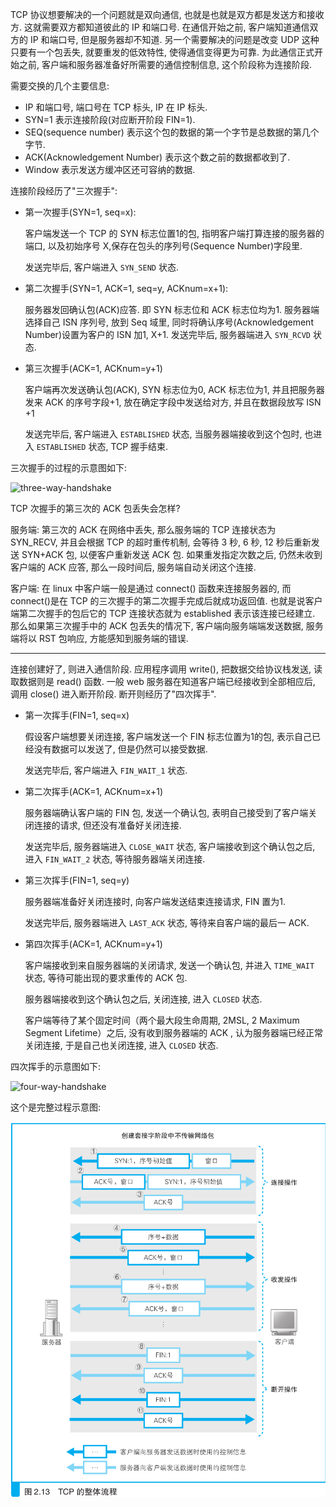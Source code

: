 TCP 协议想要解决的一个问题就是双向通信, 也就是也就是双方都是发送方和接收方. 这就需要双方都知道彼此的 IP 和端口号. 在通信开始之前, 客户端知道通信双方的 IP 和端口号, 但是服务器却不知道. 另一个需要解决的问题是改变 UDP 这种只要有一个包丢失, 就要重发的低效特性, 使得通信变得更为可靠. 为此通信正式开始之前, 客户端和服务器准备好所需要的通信控制信息, 这个阶段称为连接阶段.

需要交换的几个主要信息:

- IP 和端口号, 端口号在 TCP 标头, IP 在 IP 标头.
- SYN=1 表示连接阶段(对应断开阶段 FIN=1).
- SEQ(sequence number) 表示这个包的数据的第一个字节是总数据的第几个字节.
- ACK(Acknowledgement Number) 表示这个数之前的数据都收到了.
- Window 表示发送方缓冲区还可容纳的数据.

连接阶段经历了"三次握手":

* 第一次握手(SYN=1, seq=x):

   客户端发送一个 TCP 的 SYN 标志位置1的包, 指明客户端打算连接的服务器的端口, 以及初始序号 X,保存在包头的序列号(Sequence Number)字段里.

   发送完毕后, 客户端进入 `SYN_SEND` 状态.

* 第二次握手(SYN=1, ACK=1, seq=y, ACKnum=x+1):

   服务器发回确认包(ACK)应答. 即 SYN 标志位和 ACK 标志位均为1. 服务器端选择自己 ISN 序列号, 放到 Seq 域里, 同时将确认序号(Acknowledgement   Number)设置为客户的 ISN 加1,  X+1.
   发送完毕后, 服务器端进入 `SYN_RCVD` 状态.

* 第三次握手(ACK=1, ACKnum=y+1)

   客户端再次发送确认包(ACK), SYN 标志位为0, ACK 标志位为1, 并且把服务器发来 ACK 的序号字段+1, 放在确定字段中发送给对方, 并且在数据段放写 ISN +1

   发送完毕后, 客户端进入 `ESTABLISHED` 状态, 当服务器端接收到这个包时, 也进入 `ESTABLISHED` 状态, TCP 握手结束.

三次握手的过程的示意图如下:

![three-way-handshake](https://raw.githubusercontent.com/HIT-Alibaba/interview/master/img/tcp-connection-made-three-way-handshake.png)

TCP 次握手的第三次的 ACK 包丢失会怎样?

服务端: 第三次的 ACK 在网络中丢失, 那么服务端的 TCP 连接状态为 SYN_RECV, 并且会根据 TCP 的超时重传机制, 会等待 3 秒, 6 秒, 12 秒后重新发送 SYN+ACK 包, 以便客户重新发送 ACK 包. 如果重发指定次数之后, 仍然未收到客户端的 ACK 应答, 那么一段时间后, 服务端自动关闭这个连接.

客户端: 在 linux 中客户端一般是通过 connect() 函数来连接服务器的, 而 connect()是在 TCP 的三次握手的第二次握手完成后就成功返回值. 也就是说客户端第二次握手的包后它的 TCP 连接状态就为 established 表示该连接已经建立. 那么如果第三次握手中的 ACK 包丢失的情况下, 客户端向服务端端发送数据, 服务端将以 RST 包响应, 方能感知到服务端的错误.

-------

连接创建好了, 则进入通信阶段. 应用程序调用 write(), 把数据交给协议栈发送, 读取数据则是 read() 函数. 一般 web 服务器在知道客户端已经接收到全部相应后, 调用 close() 进入断开阶段. 断开则经历了"四次挥手".

* 第一次挥手(FIN=1, seq=x)

   假设客户端想要关闭连接, 客户端发送一个 FIN 标志位置为1的包, 表示自己已经没有数据可以发送了, 但是仍然可以接受数据.

   发送完毕后, 客户端进入 `FIN_WAIT_1` 状态.

* 第二次挥手(ACK=1, ACKnum=x+1)

   服务器端确认客户端的 FIN 包, 发送一个确认包, 表明自己接受到了客户端关闭连接的请求, 但还没有准备好关闭连接.

   发送完毕后, 服务器端进入 `CLOSE_WAIT` 状态, 客户端接收到这个确认包之后, 进入 `FIN_WAIT_2` 状态, 等待服务器端关闭连接.

* 第三次挥手(FIN=1, seq=y)

   服务器端准备好关闭连接时, 向客户端发送结束连接请求, FIN 置为1.

   发送完毕后, 服务器端进入 `LAST_ACK` 状态, 等待来自客户端的最后一 ACK.

* 第四次挥手(ACK=1, ACKnum=y+1)

   客户端接收到来自服务器端的关闭请求, 发送一个确认包, 并进入 `TIME_WAIT `状态, 等待可能出现的要求重传的 ACK 包.

   服务器端接收到这个确认包之后, 关闭连接, 进入 `CLOSED` 状态.

   客户端等待了某个固定时间（两个最大段生命周期, 2MSL, 2 Maximum Segment Lifetime）之后, 没有收到服务器端的 ACK , 认为服务器端已经正常关闭连接, 于是自己也关闭连接, 进入 `CLOSED` 状态.

四次挥手的示意图如下:

![four-way-handshake](https://raw.githubusercontent.com/HIT-Alibaba/interview/master/img/tcp-connection-closed-four-way-handshake.png)

这个是完整过程示意图:

<center>
  <img src='./TCP.png' >
</center>
